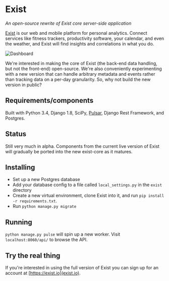 # Exist

*An open-source rewrite of Exist core server-side application*

[Exist](https://exist.io) is our web and mobile platform for personal analytics. Connect services like fitness trackers, productivity software, your calendar, and even the weather, and Exist will find insights and correlations in what you do.

![Dashboard](https://exist.io/static/img/pics/feature_today2.png)

We're interested in making the core of Exist (the back-end data handling, but not the front-end) open-source. We're also conveniently experimenting with a new version that can handle arbitrary metadata and events rather than tracking data on a per-day granularity. So, why not build the new version in public?

## Requirements/components

Built with Python 3.4, Django 1.8, SciPy, [Pulsar](https://github.com/quantmind/pulsar/), Django Rest Framework, and Postgres.

## Status

Still very much in alpha. Components from the current live version of Exist will gradually be ported into the new exist-core as it matures.

## Installing

* Set up a new Postgres database
* Add your database config to a file called `local_settings.py` in the `exist` directory
* Create a new virtual environment, clone Exist into it, and run `pip install -r requirements.txt`.
* Run `python manage.py migrate`

## Running

`python manage.py pulse` will spin up a new worker. Visit `localhost:8060/api/` to browse the API.

## Try the real thing

If you're interested in using the full version of Exist you can sign up for an account at [https://exist.io](exist.io).
